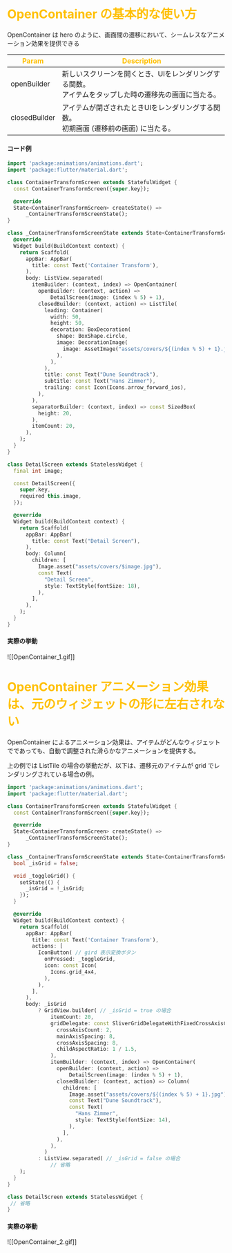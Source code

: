 
# <font color="#ffc000">OpenContainer の基本的な使い方</font>

OpenContainer は hero のように、画面間の遷移において、シームレスなアニメーション効果を提供できる

| <font color="#ffc000">Param</font> | <font color="#ffc000">Description</font>                |
| ---------------------------------- | ------------------------------------------------------- |
| openBuilder                        | 新しいスクリーンを開くとき、UIをレンダリングする関数。<br>アイテムをタップした時の遷移先の画面に当たる。 |
| closedBuilder                      | アイテムが閉ざされたときUIをレンダリングする関数。<br>初期画面 (遷移前の画面) に当たる。       |

#### コード例
```dart
import 'package:animations/animations.dart';
import 'package:flutter/material.dart';

class ContainerTransformScreen extends StatefulWidget {
  const ContainerTransformScreen({super.key});

  @override
  State<ContainerTransformScreen> createState() =>
      _ContainerTransformScreenState();
}

class _ContainerTransformScreenState extends State<ContainerTransformScreen> {
  @override
  Widget build(BuildContext context) {
    return Scaffold(
      appBar: AppBar(
        title: const Text('Container Transform'),
      ),
      body: ListView.separated(
        itemBuilder: (context, index) => OpenContainer(
          openBuilder: (context, action) =>
              DetailScreen(image: (index % 5) + 1),
          closedBuilder: (context, action) => ListTile(
            leading: Container(
              width: 50,
              height: 50,
              decoration: BoxDecoration(
                shape: BoxShape.circle,
                image: DecorationImage(
                  image: AssetImage("assets/covers/${(index % 5) + 1}.jpg"),
                ),
              ),
            ),
            title: const Text("Dune Soundtrack"),
            subtitle: const Text("Hans Zimmer"),
            trailing: const Icon(Icons.arrow_forward_ios),
          ),
        ),
        separatorBuilder: (context, index) => const SizedBox(
          height: 20,
        ),
        itemCount: 20,
      ),
    );
  }
}

class DetailScreen extends StatelessWidget {
  final int image;

  const DetailScreen({
    super.key,
    required this.image,
  });

  @override
  Widget build(BuildContext context) {
    return Scaffold(
      appBar: AppBar(
        title: const Text("Detail Screen"),
      ),
      body: Column(
        children: [
          Image.asset("assets/covers/$image.jpg"),
          const Text(
            "Detail Screen",
            style: TextStyle(fontSize: 18),
          ),
        ],
      ),
    );
  }
}

```

#### 実際の挙動
![[OpenContainer_1.gif]]

# <font color="#ffc000">OpenContainer アニメーション効果は、元のウィジェットの形に左右されない</font>

OpenContainer によるアニメーション効果は、アイテムがどんなウィジェットでであっても、自動で調整された滑らかなアニメーションを提供する。

上の例では ListTile の場合の挙動だが、以下は、遷移元のアイテムが grid でレンダリングされている場合の例。

```dart
import 'package:animations/animations.dart';
import 'package:flutter/material.dart';

class ContainerTransformScreen extends StatefulWidget {
  const ContainerTransformScreen({super.key});

  @override
  State<ContainerTransformScreen> createState() =>
      _ContainerTransformScreenState();
}

class _ContainerTransformScreenState extends State<ContainerTransformScreen> {
  bool _isGrid = false;

  void _toggleGrid() {
    setState(() {
      _isGrid = !_isGrid;
    });
  }

  @override
  Widget build(BuildContext context) {
    return Scaffold(
      appBar: AppBar(
        title: const Text('Container Transform'),
        actions: [
          IconButton( // gird 表示変換ボタン
            onPressed: _toggleGrid,
            icon: const Icon(
              Icons.grid_4x4,
            ),
          ),
        ],
      ),
      body: _isGrid
          ? GridView.builder( // _isGrid = true の場合
              itemCount: 20,
              gridDelegate: const SliverGridDelegateWithFixedCrossAxisCount(
                crossAxisCount: 2,
                mainAxisSpacing: 8,
                crossAxisSpacing: 8,
                childAspectRatio: 1 / 1.5,
              ),
              itemBuilder: (context, index) => OpenContainer(
                openBuilder: (context, action) =>
                    DetailScreen(image: (index % 5) + 1),
                closedBuilder: (context, action) => Column(
                  children: [
                    Image.asset("assets/covers/${(index % 5) + 1}.jpg"),
                    const Text("Dune Soundtrack"),
                    const Text(
                      "Hans Zimmer",
                      style: TextStyle(fontSize: 14),
                    ),
                  ],
                ),
              ),
            )
          : ListView.separated( // _isGrid = false の場合
              // 省略
    );
  }
}

class DetailScreen extends StatelessWidget {
 // 省略
}

```

#### 実際の挙動
![[OpenContainer_2.gif]]